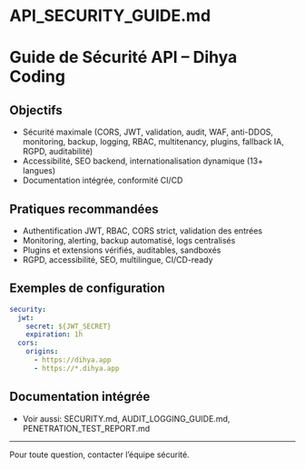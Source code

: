 # API_SECURITY_GUIDE.md

# Guide de Sécurité API – Dihya Coding

## Objectifs
- Sécurité maximale (CORS, JWT, validation, audit, WAF, anti-DDOS, monitoring, backup, logging, RBAC, multitenancy, plugins, fallback IA, RGPD, auditabilité)
- Accessibilité, SEO backend, internationalisation dynamique (13+ langues)
- Documentation intégrée, conformité CI/CD

## Pratiques recommandées
- Authentification JWT, RBAC, CORS strict, validation des entrées
- Monitoring, alerting, backup automatisé, logs centralisés
- Plugins et extensions vérifiés, auditables, sandboxés
- RGPD, accessibilité, SEO, multilingue, CI/CD-ready

## Exemples de configuration
```yaml
security:
  jwt:
    secret: ${JWT_SECRET}
    expiration: 1h
  cors:
    origins:
      - https://dihya.app
      - https://*.dihya.app
```

## Documentation intégrée
- Voir aussi: SECURITY.md, AUDIT_LOGGING_GUIDE.md, PENETRATION_TEST_REPORT.md

---

Pour toute question, contacter l’équipe sécurité.
